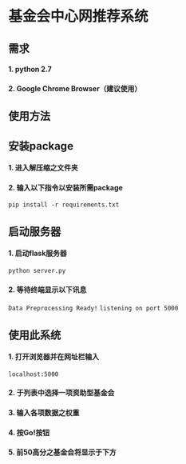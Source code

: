# 基金会中心网推荐系统

## 需求
#### 1. python 2.7
#### 2. Google Chrome Browser（建议使用）

## 使用方法

## 安装package
#### 1. 进入解压缩之文件夹
#### 2. 输入以下指令以安装所需package
`pip install -r requirements.txt`

## 启动服务器
#### 1. 启动flask服务器
`python server.py`
#### 2. 等待终端显示以下讯息
`Data Preprocessing Ready!`
`listening on port 5000`

## 使用此系统
#### 1. 打开浏览器并在网址栏输入
`localhost:5000`
#### 2. 于列表中选择一项资助型基金会
#### 3. 输入各项数据之权重
#### 4. 按Go!按钮
#### 5. 前50高分之基金会将显示于下方
